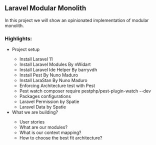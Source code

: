 <h2>Laravel Modular Monolith</h2>
<p>In this project we will show an opinionated implementation of modular monolith.</p>
<h3>Highlights:
</h3>
<ul>
<li>Project setup</li>
<ul>
<li>Install Laravel 11</li>
<li>Install Laravel Modules By nWidart</li>
<li>Install Laravel Ide Helper By barryvdh</li>
<li>Install Pest By Nuno Maduro</li>
<li>Install LaraStan By Nuno Maduro</li>
<li>Enforcing Architecture test with Pest</li>
<li>Pest watch composer require pestphp/pest-plugin-watch --dev</li>
<li>Packages configurations</li>
<li>Laravel Permission by Spatie</li>
<li>Laravel Data by Spatie</li>
</ul>
<li>What we are building?</li>
<ul>
<li>User stories</li>
<li>What are our modules?</li>
<li>What is our context mapping?</li>
<li>How to choose the best fit architecture?</li>
</ul>
</ul>

